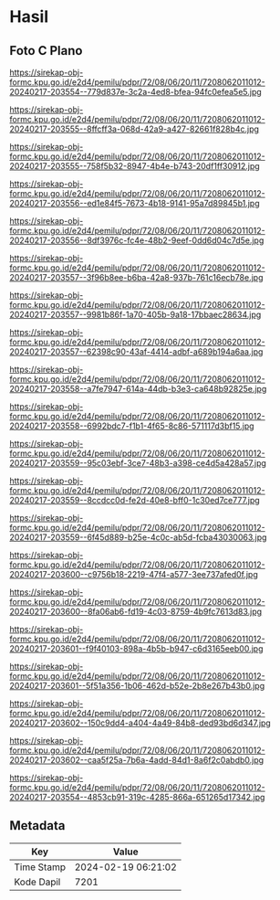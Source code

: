 # Hasil

## Foto C Plano

https://sirekap-obj-formc.kpu.go.id/e2d4/pemilu/pdpr/72/08/06/20/11/7208062011012-20240217-203554--779d837e-3c2a-4ed8-bfea-94fc0efea5e5.jpg

https://sirekap-obj-formc.kpu.go.id/e2d4/pemilu/pdpr/72/08/06/20/11/7208062011012-20240217-203555--8ffcff3a-068d-42a9-a427-82661f828b4c.jpg

https://sirekap-obj-formc.kpu.go.id/e2d4/pemilu/pdpr/72/08/06/20/11/7208062011012-20240217-203555--758f5b32-8947-4b4e-b743-20df1ff30912.jpg

https://sirekap-obj-formc.kpu.go.id/e2d4/pemilu/pdpr/72/08/06/20/11/7208062011012-20240217-203556--ed1e84f5-7673-4b18-9141-95a7d89845b1.jpg

https://sirekap-obj-formc.kpu.go.id/e2d4/pemilu/pdpr/72/08/06/20/11/7208062011012-20240217-203556--8df3976c-fc4e-48b2-9eef-0dd6d04c7d5e.jpg

https://sirekap-obj-formc.kpu.go.id/e2d4/pemilu/pdpr/72/08/06/20/11/7208062011012-20240217-203557--3f96b8ee-b6ba-42a8-937b-761c16ecb78e.jpg

https://sirekap-obj-formc.kpu.go.id/e2d4/pemilu/pdpr/72/08/06/20/11/7208062011012-20240217-203557--9981b86f-1a70-405b-9a18-17bbaec28634.jpg

https://sirekap-obj-formc.kpu.go.id/e2d4/pemilu/pdpr/72/08/06/20/11/7208062011012-20240217-203557--62398c90-43af-4414-adbf-a689b194a6aa.jpg

https://sirekap-obj-formc.kpu.go.id/e2d4/pemilu/pdpr/72/08/06/20/11/7208062011012-20240217-203558--a7fe7947-614a-44db-b3e3-ca648b92825e.jpg

https://sirekap-obj-formc.kpu.go.id/e2d4/pemilu/pdpr/72/08/06/20/11/7208062011012-20240217-203558--6992bdc7-f1b1-4f65-8c86-571117d3bf15.jpg

https://sirekap-obj-formc.kpu.go.id/e2d4/pemilu/pdpr/72/08/06/20/11/7208062011012-20240217-203559--95c03ebf-3ce7-48b3-a398-ce4d5a428a57.jpg

https://sirekap-obj-formc.kpu.go.id/e2d4/pemilu/pdpr/72/08/06/20/11/7208062011012-20240217-203559--8ccdcc0d-fe2d-40e8-bff0-1c30ed7ce777.jpg

https://sirekap-obj-formc.kpu.go.id/e2d4/pemilu/pdpr/72/08/06/20/11/7208062011012-20240217-203559--6f45d889-b25e-4c0c-ab5d-fcba43030063.jpg

https://sirekap-obj-formc.kpu.go.id/e2d4/pemilu/pdpr/72/08/06/20/11/7208062011012-20240217-203600--c9756b18-2219-47f4-a577-3ee737afed0f.jpg

https://sirekap-obj-formc.kpu.go.id/e2d4/pemilu/pdpr/72/08/06/20/11/7208062011012-20240217-203600--8fa06ab6-fd19-4c03-8759-4b9fc7613d83.jpg

https://sirekap-obj-formc.kpu.go.id/e2d4/pemilu/pdpr/72/08/06/20/11/7208062011012-20240217-203601--f9f40103-898a-4b5b-b947-c6d3165eeb00.jpg

https://sirekap-obj-formc.kpu.go.id/e2d4/pemilu/pdpr/72/08/06/20/11/7208062011012-20240217-203601--5f51a356-1b06-462d-b52e-2b8e267b43b0.jpg

https://sirekap-obj-formc.kpu.go.id/e2d4/pemilu/pdpr/72/08/06/20/11/7208062011012-20240217-203602--150c9dd4-a404-4a49-84b8-ded93bd6d347.jpg

https://sirekap-obj-formc.kpu.go.id/e2d4/pemilu/pdpr/72/08/06/20/11/7208062011012-20240217-203602--caa5f25a-7b6a-4add-84d1-8a6f2c0abdb0.jpg

https://sirekap-obj-formc.kpu.go.id/e2d4/pemilu/pdpr/72/08/06/20/11/7208062011012-20240217-203554--4853cb91-319c-4285-866a-651265d17342.jpg


## Metadata

| Key        | Value               |
| ---------- | ------------------- |
| Time Stamp | 2024-02-19 06:21:02 |
| Kode Dapil | 7201                |



